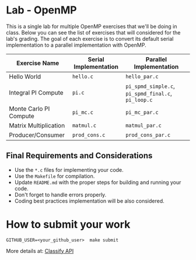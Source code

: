 Lab - OpenMP
============

This is a single lab for multiple OpenMP exercises that we'll be doing in class. Below you can see the list of exercises that
will considered for the lab's grading. The goal of each exercise is to convert its default serial implementation to
a parallel implementation with OpenMP.

| Exercise Name          | Serial Implementation | Parallel Implementation                            |
|------------------------|-----------------------|----------------------------------------------------|
| Hello World            | `hello.c`             | `hello_par.c`                                      |
| Integral PI Compute    | `pi.c`                | `pi_spmd_simple.c`, `pi_spmd_final.c`, `pi_loop.c` |
| Monte Carlo PI Compute | `pi_mc.c`             | `pi_mc_par.c`                                      |
| Matrix Multiplication  | `matmul.c`            | `matmul_par.c`                                     |
| Producer/Consumer      | `prod_cons.c`         | `prod_cons_par.c`                                  |



Final Requirements and Considerations
---------------------------------------
- Use the `*.c` files for implementing your code.
- Use the `Makefile` for compilation.
- Update `README.md` with the proper steps for building and running your code.
- Don't forget to handle errors properly.
- Coding best practices implementation will be also considered.


How to submit your work
=======================
```
GITHUB_USER=<your_github_user>  make submit
```
More details at: [Classify API](../../classify.md)

